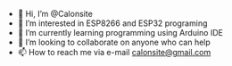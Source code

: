- 👋 Hi, I’m @Calonsite
- 👀 I’m interested in ESP8266 and ESP32 programing
- 🌱 I’m currently learning programming using Arduino IDE
- 💞️ I’m looking to collaborate on anyone who can help
- 📫 How to reach me via e-mail calonsite@gmail.com

<!---
Calonsite/Calonsite is a ✨ special ✨ repository because its `README.md` (this file) appears on your GitHub profile.
You can click the Preview link to take a look at your changes.
--->
